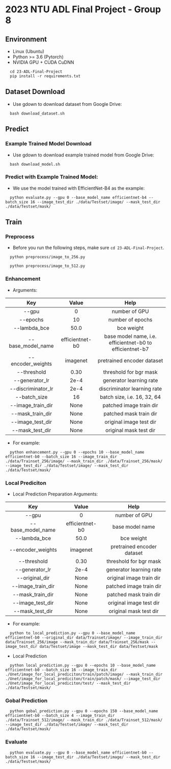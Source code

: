 # 2023 NTU ADL Final Project - Group 8
## Environment
* Linux (Ubuntu)
* Python >= 3.6 (Pytorch)
* NVIDIA GPU + CUDA CuDNN
```
  cd 23-ADL-Final-Project
  pip install -r requirements.txt
```

## Dataset Download
* Use gdown to download dataset from Google Drive:
```
  bash download_dataset.sh
```

## Predict
### Example Trained Model Download
* Use gdown to download example trained model from Google Drive:
```
  bash download_model.sh
```
### Predict with Example Trained Model:
* We use the model trained with EfficientNet-B4 as the example:
```
  python evaluate.py --gpu 0 --base_model_name efficientnet-b4 --batch_size 16 --image_test_dir ./data/Testset/image/ --mask_test_dir ./data/Testset/mask/
```

## Train
### Preprocess
* Before you run the following steps, make sure `cd 23-ADL-Final-Project`.
```
  python preprocess/image_to_256.py
```
```
  python preprocess/image_to_512.py
```

### Enhancement
* Arguments:

| Key | Value | Help |
| :---: | :---: | :---: |
| --gpu | 0 | number of GPU |
| --epochs | 10 | number of epochs |
| --lambda_bce | 50.0 | bce weight |
| --base_model_name | efficientnet-b0 | base model name, i.e. efficientnet-b0 to efficientnet-b7 |
| --encoder_weights | imagenet | pretrained encoder dataset |
| --threshold | 0.30 | threshold for bgr mask |
| --generator_lr | 2e-4 | generator learning rate |
| --discriminator_lr | 2e-4 | discriminator learning rate |
| --batch_size | 16 | batch size, i.e. 16, 32, 64 |
| --image_train_dir | None | patched image train dir |
| --mask_train_dir | None | patched mask train dir |
| --image_test_dir | None | original image test dir |
| --mask_test_dir | None | original mask test dir |

* For example:
```
  python enhancement.py --gpu 0 --epochs 10 --base_model_name efficientnet-b0 --batch_size 16 --image_train_dir ./data/Trainset_256/image/ --mask_train_dir ./data/Trainset_256/mask/ --image_test_dir ./data/Testset/image/ --mask_test_dir ./data/Testset/mask/
```

### Local Prediciton
* Local Prediction Preparation
Arguments:

| Key | Value | Help |
| :---: | :---: | :---: |
| --gpu | 0 | number of GPU |
| --base_model_name | efficientnet-b0 | base model name|
| --lambda_bce | 50.0 | bce weight |
| --encoder_weights | imagenet | pretrained encoder dataset |
| --threshold | 0.30 | threshold for bgr mask |
| --generator_lr | 2e-4 | generator learning rate |
| --original_dir | None | original image train dir |
| --image_train_dir | None | patched image train dir |
| --mask_train_dir | None | patched mask train dir |
| --image_test_dir | None | original image test dir |
| --mask_test_dir | None | original mask test dir |

* For example:
```
  python to_local_prediction.py --gpu 0 --base_model_name efficientnet-b0 --original_dir data/Trainset/image/ --image_train_dir data/Trainset_256/image --mask_train_dir data/Trainset_256/mask --image_test_dir data/Testset/image --mask_test_dir data/Testset/mask
```
* Local Prediction
```
  python local_prediction.py --gpu 0 --epochs 10 --base_model_name efficientnet-b0 --batch_size 16 --image_train_dir ./Unet/image_for_local_prediciton/train/patch/image/ --mask_train_dir ./Unet/image_for_local_prediciton/train/patch/mask/ --image_test_dir ./Unet/image_for_local_prediciton/test/ --mask_test_dir ./data/Testset/mask/
```

### Gobal Prediction
```
  python gobal_prediction.py --gpu 0 --epochs 150 --base_model_name efficientnet-b0 --batch_size 4 --image_train_dir ./data/Trainset_512/image/ --mask_train_dir ./data/Trainset_512/mask/ --image_test_dir ./data/Testset/image/ --mask_test_dir ./data/Testset/mask/
```

### Evaluate
```
  python evaluate.py --gpu 0 --base_model_name efficientnet-b0 --batch_size 16 --image_test_dir ./data/Testset/image/ --mask_test_dir ./data/Testset/mask/
```
